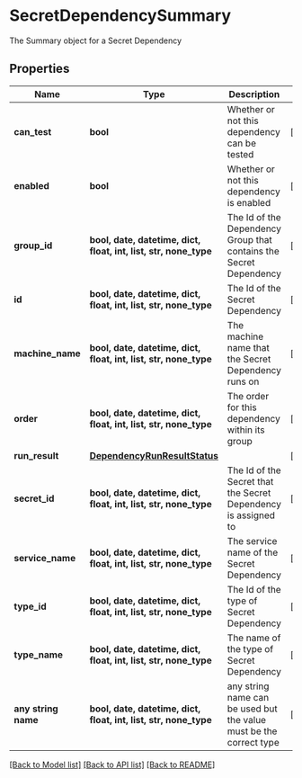 # SecretDependencySummary

The Summary object for a Secret Dependency

## Properties
Name | Type | Description | Notes
------------ | ------------- | ------------- | -------------
**can_test** | **bool** | Whether or not this dependency can be tested | [optional] 
**enabled** | **bool** | Whether or not this dependency is enabled | [optional] 
**group_id** | **bool, date, datetime, dict, float, int, list, str, none_type** | The Id of the Dependency Group that contains the Secret Dependency | [optional] 
**id** | **bool, date, datetime, dict, float, int, list, str, none_type** | The Id of the Secret Dependency | [optional] 
**machine_name** | **bool, date, datetime, dict, float, int, list, str, none_type** | The machine name that the Secret Dependency runs on | [optional] 
**order** | **bool, date, datetime, dict, float, int, list, str, none_type** | The order for this dependency within its group | [optional] 
**run_result** | [**DependencyRunResultStatus**](DependencyRunResultStatus.md) |  | [optional] 
**secret_id** | **bool, date, datetime, dict, float, int, list, str, none_type** | The Id of the Secret that the Secret Dependency is assigned to | [optional] 
**service_name** | **bool, date, datetime, dict, float, int, list, str, none_type** | The service name of the Secret Dependency | [optional] 
**type_id** | **bool, date, datetime, dict, float, int, list, str, none_type** | The Id of the type of Secret Dependency | [optional] 
**type_name** | **bool, date, datetime, dict, float, int, list, str, none_type** | The name of the type of Secret Dependency | [optional] 
**any string name** | **bool, date, datetime, dict, float, int, list, str, none_type** | any string name can be used but the value must be the correct type | [optional]

[[Back to Model list]](../README.md#documentation-for-models) [[Back to API list]](../README.md#documentation-for-api-endpoints) [[Back to README]](../README.md)



